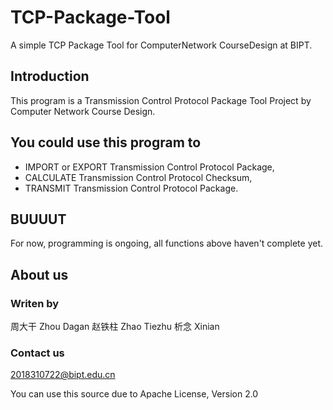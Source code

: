 # TCP-Package-Tool

A simple TCP Package Tool for ComputerNetwork CourseDesign at BIPT.

## Introduction

This program is a Transmission Control Protocol Package Tool Project by Computer Network Course Design. 

## You could use this program to

- IMPORT or EXPORT Transmission Control Protocol Package,
- CALCULATE Transmission Control Protocol Checksum,
- TRANSMIT Transmission Control Protocol Package.

## BUUUUT

For now, programming is ongoing, all functions above haven't complete yet.

## About us

### Writen by

周大干 Zhou Dagan 赵铁柱 Zhao Tiezhu 析念 Xinian

### Contact us

 2018310722@bipt.edu.cn

You can use this source due to Apache License, Version 2.0
